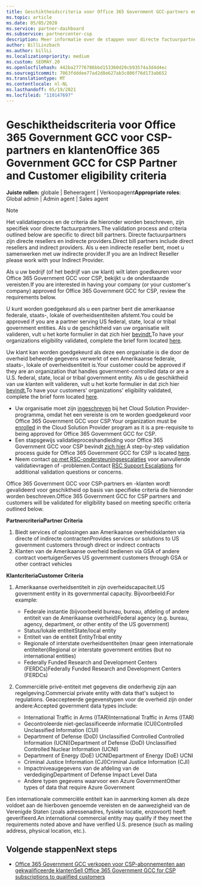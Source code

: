 ```yaml
---
title: Geschiktheidscriteria voor Office 365 Government GCC-partners en -klanten
ms.topic: article
ms.date: 05/05/2020
ms.service: partner-dashboard
ms.subservice: partnercenter-csp
description: Meer informatie over de stappen voor directe factuurpartners (directe resellers, indirecte providers) voor het valideren van partners en klanten voor Office 365 Government GCC voor CSP.
author: BillLinzbach
ms.author: billLi
ms.localizationpriority: medium
ms.custom: SEOMAY.20
ms.openlocfilehash: 442ba27776786bbd153360d20cb93574a3d4d4ec
ms.sourcegitcommit: 7063fdddee77ad2d8e627ab3c806f76d173ab652
ms.translationtype: MT
ms.contentlocale: nl-NL
ms.lasthandoff: 05/19/2021
ms.locfileid: "110147697"
---
```

# <a name="office-365-government-gcc-for-csp-partner-and-customer-eligibility-criteria"></a><span data-ttu-id="7d78e-103">Geschiktheidscriteria voor Office 365 Government GCC voor CSP-partners en klanten</span><span class="sxs-lookup"><span data-stu-id="7d78e-103">Office 365 Government GCC for CSP Partner and Customer eligibility criteria</span></span> 

<span data-ttu-id="7d78e-104">**Juiste rollen:** globale | Beheeragent | Verkoopagent</span><span class="sxs-lookup"><span data-stu-id="7d78e-104">**Appropriate roles**: Global admin | Admin agent | Sales agent</span></span>

>[!NOTE]
><span data-ttu-id="7d78e-105">Het validatieproces en de criteria die hieronder worden beschreven, zijn specifiek voor directe factuurpartners.</span><span class="sxs-lookup"><span data-stu-id="7d78e-105">The validation process and criteria outlined below are specific to direct bill partners.</span></span> <span data-ttu-id="7d78e-106">Directe factuurpartners zijn directe resellers en indirecte providers.</span><span class="sxs-lookup"><span data-stu-id="7d78e-106">Direct bill partners include direct resellers and indirect providers.</span></span>  <span data-ttu-id="7d78e-107">Als u een indirecte reseller bent, moet u samenwerken met uw indirecte provider.</span><span class="sxs-lookup"><span data-stu-id="7d78e-107">If you are an Indirect Reseller please work with your Indirect Provider.</span></span>

<span data-ttu-id="7d78e-108">Als u uw bedrijf (of het bedrijf van uw klant) wilt laten goedkeuren voor Office 365 Government GCC voor CSP, bekijkt u de onderstaande vereisten.</span><span class="sxs-lookup"><span data-stu-id="7d78e-108">If you are interested in having your company (or your customer's company) approved for Office 365 Government GCC for CSP, review the requirements below.</span></span>

<span data-ttu-id="7d78e-109">U kunt worden goedgekeurd als u een partner bent die amerikaanse federale, staats-, lokale of overheidsentiteiten afstemt.</span><span class="sxs-lookup"><span data-stu-id="7d78e-109">You could be approved if you are a partner serving US federal, state, local or tribal government entities.</span></span> <span data-ttu-id="7d78e-110">Als u de geschiktheid van uw organisatie wilt valideren, vult u het korte formulier in dat zich hier [bevindt.](https://products.office.com/government/eligibility-validation?ReqType=CSPPartner)</span><span class="sxs-lookup"><span data-stu-id="7d78e-110">To have your organizations eligibility validated, complete the brief form located [here](https://products.office.com/government/eligibility-validation?ReqType=CSPPartner).</span></span>

<span data-ttu-id="7d78e-111">Uw klant kan worden goedgekeurd als deze een organisatie is die door de overheid beheerde gegevens verwerkt of een Amerikaanse federale, staats-, lokale of overheidsentiteit is.</span><span class="sxs-lookup"><span data-stu-id="7d78e-111">Your customer could be approved if they are an organization that handles government-controlled data or are a U.S. federal, state, local or tribal government entity.</span></span> <span data-ttu-id="7d78e-112">Als u de geschiktheid van uw klanten wilt valideren, vult u het korte formulier in dat zich hier [bevindt.](https://products.office.com/government/eligibility-validation?ReqType=CSPCustomer)</span><span class="sxs-lookup"><span data-stu-id="7d78e-112">To have your customers' organizations' eligibility validated, complete the brief form located [here](https://products.office.com/government/eligibility-validation?ReqType=CSPCustomer).</span></span> 

-   <span data-ttu-id="7d78e-113">Uw organisatie moet zijn [ingeschreven](https://partnercenter.microsoft.com/partner/cloud-solution-provider) bij het Cloud Solution Provider-programma, omdat het een vereiste is om te worden goedgekeurd voor Office 365 Government GCC voor CSP.</span><span class="sxs-lookup"><span data-stu-id="7d78e-113">Your organization must be [enrolled](https://partnercenter.microsoft.com/partner/cloud-solution-provider) in the Cloud Solution Provider program as it is a pre-requisite to being approved for Office 365 Government GCC for CSP.</span></span>
-   <span data-ttu-id="7d78e-114">Een stapsgewijs validatieproceshandleiding voor Office 365 Government GCC voor CSP bevindt [zich hier](https://go.microsoft.com/fwlink/?linkid=2007323).</span><span class="sxs-lookup"><span data-stu-id="7d78e-114">A step-by-step validation process guide for Office 365 Government GCC for CSP is located [here](https://go.microsoft.com/fwlink/?linkid=2007323).</span></span>
-   <span data-ttu-id="7d78e-115">Neem contact [op met RSC-ondersteuningsescalaties](mailto:usgcce@microsoft.com) voor aanvullende validatievragen of -problemen.</span><span class="sxs-lookup"><span data-stu-id="7d78e-115">Contact [RSC Support Escalations](mailto:usgcce@microsoft.com) for additional validation questions or concerns.</span></span>

<span data-ttu-id="7d78e-116">Office 365 Government GCC voor CSP-partners en -klanten wordt gevalideerd voor geschiktheid op basis van specifieke criteria die hieronder worden beschreven.</span><span class="sxs-lookup"><span data-stu-id="7d78e-116">Office 365 Government GCC for CSP partners and customers will be validated for eligibility based on meeting specific criteria outlined below.</span></span>

<span data-ttu-id="7d78e-117">**Partnercriteria**</span><span class="sxs-lookup"><span data-stu-id="7d78e-117">**Partner Criteria**</span></span>
1.  <span data-ttu-id="7d78e-118">Biedt services of oplossingen aan Amerikaanse overheidsklanten via directe of indirecte contracten</span><span class="sxs-lookup"><span data-stu-id="7d78e-118">Provides services or solutions to US government customers through direct or indirect contracts</span></span>
2.  <span data-ttu-id="7d78e-119">Klanten van de Amerikaanse overheid bedienen via GSA of andere contract voertuigen</span><span class="sxs-lookup"><span data-stu-id="7d78e-119">Serves US government customers through GSA or other contract vehicles</span></span>

<span data-ttu-id="7d78e-120">**Klantcriteria**</span><span class="sxs-lookup"><span data-stu-id="7d78e-120">**Customer Criteria**</span></span>
1.  <span data-ttu-id="7d78e-121">Amerikaanse overheidsentiteit in zijn overheidscapaciteit.</span><span class="sxs-lookup"><span data-stu-id="7d78e-121">US government entity in its governmental capacity.</span></span> <span data-ttu-id="7d78e-122">Bijvoorbeeld:</span><span class="sxs-lookup"><span data-stu-id="7d78e-122">For example:</span></span>
 
    -  <span data-ttu-id="7d78e-123">Federale instantie (bijvoorbeeld bureau, bureau, afdeling of andere entiteit van de Amerikaanse overheid)</span><span class="sxs-lookup"><span data-stu-id="7d78e-123">Federal agency (e.g. bureau, agency, department, or other entity of the US government)</span></span>
    -   <span data-ttu-id="7d78e-124">Status/lokale entiteit</span><span class="sxs-lookup"><span data-stu-id="7d78e-124">State/local entity</span></span> 
    -   <span data-ttu-id="7d78e-125">Entiteit van de entiteit Entity</span><span class="sxs-lookup"><span data-stu-id="7d78e-125">Tribal entity</span></span>
    -   <span data-ttu-id="7d78e-126">Regionale of interstate overheidsentiteiten (maar geen internationale entiteiten)</span><span class="sxs-lookup"><span data-stu-id="7d78e-126">Regional or interstate government entities (but no international entities)</span></span>
    -   <span data-ttu-id="7d78e-127">Federally Funded Research and Development Centers (FERDCs)</span><span class="sxs-lookup"><span data-stu-id="7d78e-127">Federally Funded Research and Development Centers (FERDCs)</span></span>

2.  <span data-ttu-id="7d78e-128">Commerciële privé-entiteit met gegevens die onderhevig zijn aan regelgeving.</span><span class="sxs-lookup"><span data-stu-id="7d78e-128">Commercial private entity with data that's subject to regulations.</span></span> <span data-ttu-id="7d78e-129">Geaccepteerde gegevenstypen voor de overheid zijn onder andere:</span><span class="sxs-lookup"><span data-stu-id="7d78e-129">Accepted government data types include:</span></span> 
    -   <span data-ttu-id="7d78e-130">International Traffic in Arms (ITAR)</span><span class="sxs-lookup"><span data-stu-id="7d78e-130">International Traffic in Arms (ITAR)</span></span>
    -   <span data-ttu-id="7d78e-131">Gecontroleerde niet-geclassificeerde informatie (CUI)</span><span class="sxs-lookup"><span data-stu-id="7d78e-131">Controlled Unclassified Information (CUI)</span></span>
    -   <span data-ttu-id="7d78e-132">Department of Defense (DoD) Unclassified Controlled Controlled Information (UCNI)</span><span class="sxs-lookup"><span data-stu-id="7d78e-132">Department of Defense (DoD) Unclassified Controlled Nuclear Information (UCNI)</span></span>
    -   <span data-ttu-id="7d78e-133">Department of Energy (DoE) UCNI</span><span class="sxs-lookup"><span data-stu-id="7d78e-133">Department of Energy (DoE) UCNI</span></span>
    -   <span data-ttu-id="7d78e-134">Criminal Justice Information (CJI)</span><span class="sxs-lookup"><span data-stu-id="7d78e-134">Criminal Justice Information (CJI)</span></span>
    -   <span data-ttu-id="7d78e-135">Impactniveaugegevens van de afdeling van de verdediging</span><span class="sxs-lookup"><span data-stu-id="7d78e-135">Department of Defense Impact Level Data</span></span>
    -   <span data-ttu-id="7d78e-136">Andere typen gegevens waarvoor een Azure Government</span><span class="sxs-lookup"><span data-stu-id="7d78e-136">Other types of data that require Azure Government</span></span>

<span data-ttu-id="7d78e-137">Een internationale commerciële entiteit kan in aanmerking komen als deze voldoet aan de hierboven genoemde vereisten en de aanwezigheid van de Verenigde Staten (zoals adressenadres, fysieke locatie, enzovoort) heeft geverifieerd.</span><span class="sxs-lookup"><span data-stu-id="7d78e-137">An international commercial entity may qualify if they meet the requirements noted above and have verified U.S. presence (such as mailing address, physical location, etc.).</span></span>

## <a name="next-steps"></a><span data-ttu-id="7d78e-138">Volgende stappen</span><span class="sxs-lookup"><span data-stu-id="7d78e-138">Next steps</span></span>

- [<span data-ttu-id="7d78e-139">Office 365 Government GCC verkopen voor CSP-abonnementen aan gekwalificeerde klanten</span><span class="sxs-lookup"><span data-stu-id="7d78e-139">Sell Office 365 Government GCC for CSP subscriptions to qualified customers</span></span>](csp-gcc-overview.md)